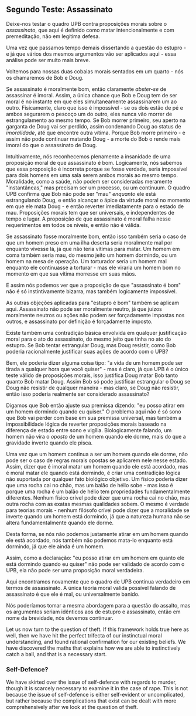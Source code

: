 ## Segundo Teste: Assassinato

Deixe-nos testar o quadro UPB contra proposições morais sobre o *assassinato*, que aqui é definido como matar intencionalmente e com premeditação, não em legítima defesa.

Uma vez que passamos tempo demais dissertando a questão do estupro - e já que vários dos mesmos argumentos vão ser aplicados aqui - essa análise pode ser muito mais breve.

Voltemos para nossas duas cobaias morais sentados em um quarto - nós os chamaremos de Bob e Doug.

Se assassinato é moralmente bom, então claramente *abster-se* de assassinar é imoral. Assim, a única chance que Bob e Doug tem de ser moral é no instante em que eles simultaneamente assassinarem um ao outro. Fisicamente, claro que isso é impossível - se os dois estão de pé e ambos segurarem o pescoço um do outro, eles nunca vão morrer de estrangulamento ao mesmo tempo. Se Bob morrer primeiro, seu aperto na garganta de Doug vai ser perdido, assim condenando Doug ao status de *imoralidade*, até que encontre outra vítima. Porque Bob morre primeiro - e assim não pode continuar matando Doug - a morte do Bob o rende mais imoral do que o assassinato de Doug.

Intuitivamente, nós reconhecemos plenamente a insanidade de uma proposição moral de que assassinato é bom. Logicamente, nós sabemos que essa proposição é incorreta porque se fosse verdade, seria impossível para dois homens em uma sala serem ambos morais ao mesmo tempo. Moralidade, como a saúde, não podem ser consideradas meramente "instantâneas," mas precisam ser um processo, ou um continuum. O quadro UPB confirma que Bob não pode ser "mau" *enquanto* ele está estrangulando Doug, e então alcançar o ápice da virtude moral no momento em que ele mata Doug - e então reverter imediatamente para o estado de mau. Proposições morais tem que ser universais, e independentes de tempo e lugar. A proposição de que assassinato é moral falha nesse requerimentos em todos os níveis, e então não é válida.

Se assassinato fosse moralmente bom, então isso também seria o caso de que um homem preso em uma ilha deserta seria moralmente mal por enquanto vivesse lá, já que não teria vítimas para matar. Um homem em coma também seria mau, do mesmo jeito um homem dormindo, ou um homem na mesa de operação. Um torturador seria um homem mal enquanto ele continuasse a torturar - mas ele viraria um homem bom no momento em que sua vítima morresse em suas mãos.

E assim nós podemos ver que a proposição de que "assassinato é bom" não é só instintivamente bizarra, mas também logicamente impossível.

As outras objeções aplicadas para "estupro é bom" também se aplicam aqui. Assassinato não pode ser moralmente neutro, já que juízos moralmente neutros ou ações não podem ser forçadamente impostas nos outros, e assassinato por definição é forçadamente imposto.

Existe também uma contradição básica envolvida em qualquer justificação moral para o ato do assassinato, do mesmo jeito que tinha no ato do estupro. Se Bob tentar estrangular Doug, mas Doug resistir, como Bob poderia racionalmente justificar suas ações de acordo com o UPB?

Bem, ele poderia dizer alguma coisa tipo: "a vida de um homem pode ser tirada a qualquer hora que você quiser" - mas é claro, já que UPB é o único teste válido de proposições morais, isso justifica Doug matar Bob tanto quanto Bob matar Doug. Assim Bob só pode justificar estrangular o Doug se Doug não resistir de qualquer maneira - mas claro, se Doug não resistir, então isso poderia realmente ser considerado assassinato?

Digamos que Bob então ajuste sua premissa dizendo: "eu posso atirar em um homem dormindo quando eu quiser." O problema aqui não é só sono que Bob vai perder com base em sua premissa universal, mas também a impossibilidade lógica de reverter proposições morais baseado na diferença de estado entre sono e vigília. Biologicamente falando, um homem não vira o *oposto* de um homem quando ele dorme, mais do que a gravidade inverte quando ele pisca.

Uma vez que um homem continua a ser um homem quando ele dorme, não pode ser o caso de regras morais opostas se aplicarem nele nesse estado. Assim, dizer que é imoral matar um homem quando ele está acordado, mas é moral matar ele quando está dormindo, é criar uma contradição lógica não suportada por qualquer fato biológico objetivo. Um físico poderia dizer que uma rocha cai no chão, mas um balão de hélio sobe - mas isso é porque uma rocha é um balão de hélio tem propriedades fundamentalmente diferentes. Nenhum físico crível pode dizer que uma rocha cai no chão, mas outra rocha com as exatas mesmas qualidades sobem. O mesmo é verdade para teorias morais - nenhum filósofo crível pode dizer que a moralidade se inverte quando um homem está dormindo, já que a natureza humana não se altera fundamentalmente quando ele dorme.

Desta forma, se nós não podemos justamente atirar em um homem quando ele está acordado, nós também não podemos mata-lo enquanto está dormindo, já que ele ainda é um homem.

Assim, como a declaração: "eu posso atirar em um homem em quanto ele está dormindo quando eu quiser" não pode ser validado de acordo com o UPB, ela não pode ser uma proposição moral verdadeira.

Aqui encontramos novamente que o quadro de UPB continua verdadeiro em termos de assassinato. A única teoria moral valida possível falando de assassinato é que ele é mal, ou universalmente banido.

Nós poderíamos tomar a mesma abordagem para a questão do assalto, mas os argumentos seriam idênticos aos de estupro e assassinato, então em nome da brevidade, nós devemos continuar.

Let us now turn to the question of theft. If this framework holds true here as well, then we have hit the perfect trifecta of our instinctual moral understanding, and found rational confirmation for our existing beliefs. We have discovered the maths that explains how we are able to instinctively catch a ball, and that is a necessary start.

### Self-Defence?

We have skirted over the issue of self-defence with regards to murder, though it is scarcely necessary to examine it in the case of rape. This is not because the issue of self-defence is either self-evident or uncomplicated, but rather because the complications that exist can be dealt with more comprehensively after we look at the question of theft.